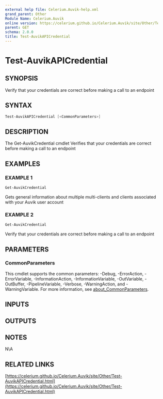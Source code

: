 ```yaml
---
external help file: Celerium.Auvik-help.xml
grand_parent: Other
Module Name: Celerium.Auvik
online version: https://celerium.github.io/Celerium.Auvik/site/Other/Test-AuvikAPICredential.html
parent: GET
schema: 2.0.0
title: Test-AuvikAPICredential
---
```


# Test-AuvikAPICredential

## SYNOPSIS
Verify that your credentials are correct before making a call to an endpoint

## SYNTAX

```powershell
Test-AuvikAPICredential [<CommonParameters>]
```

## DESCRIPTION
The Get-AuvikCredential cmdlet Verifies that your
credentials are correct before making a call to an endpoint

## EXAMPLES

### EXAMPLE 1
```powershell
Get-AuvikCredential
```

Gets general information about multiple multi-clients and
clients associated with your Auvik user account

### EXAMPLE 2
```powershell
Get-AuvikCredential
```

Verify that your credentials are correct
before making a call to an endpoint

## PARAMETERS

### CommonParameters
This cmdlet supports the common parameters: -Debug, -ErrorAction, -ErrorVariable, -InformationAction, -InformationVariable, -OutVariable, -OutBuffer, -PipelineVariable, -Verbose, -WarningAction, and -WarningVariable. For more information, see [about_CommonParameters](http://go.microsoft.com/fwlink/?LinkID=113216).

## INPUTS

## OUTPUTS

## NOTES
N\A

## RELATED LINKS

[https://celerium.github.io/Celerium.Auvik/site/Other/Test-AuvikAPICredential.html](https://celerium.github.io/Celerium.Auvik/site/Other/Test-AuvikAPICredential.html)

